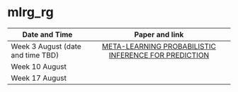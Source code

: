 # mlrg_rg

| Date and Time   |      Paper and link      |
|-----------------|:-------------:|
| Week 3 August (date and time TBD)  |  [META-LEARNING PROBABILISTIC INFERENCE FOR PREDICTION](https://arxiv.org/pdf/1805.09921.pdf) |
| Week 10 August |       |
| Week 17 August |  |
